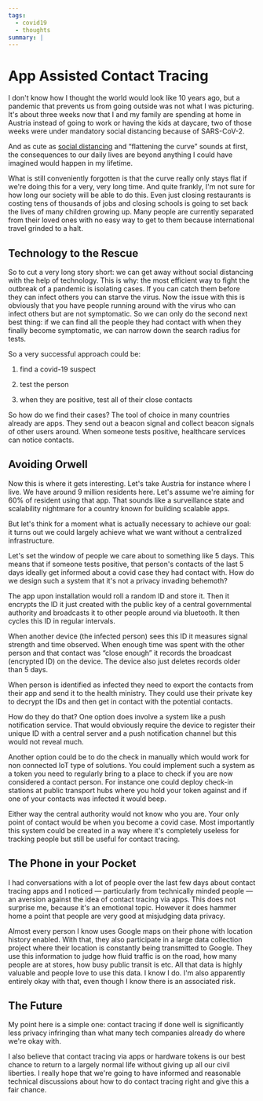 ```yaml
---
tags:
  - covid19
  - thoughts
summary: |
---
```


# App Assisted Contact Tracing

I don't know how I thought the world would look like 10 years ago, but a
pandemic that prevents us from going outside was not what I was picturing.
It's about three weeks now that I and my family are spending at home in
Austria instead of going to work or having the kids at daycare, two of
those weeks were under mandatory social distancing because of SARS-CoV-2.

And as cute as [social distancing](https://en.wikipedia.org/wiki/Social_distancing)
and “flattening the curve” sounds at first, the consequences to our daily
lives are beyond anything I could have imagined would happen in my
lifetime.

What is still conveniently forgotten is that the curve really only stays
flat if we're doing this for a very, very long time.  And quite frankly,
I'm not sure for how long our society will be able to do this.  Even just
closing restaurants is costing tens of thousands of jobs and closing
schools is going to set back the lives of many children growing up.  Many
people are currently separated from their loved ones with no easy way to
get to them because international travel grinded to a halt.

## Technology to the Rescue

So to cut a very long story short: we can get away without social
distancing with the help of technology.  This is why: the most efficient
way to fight the outbreak of a pandemic is isolating cases.  If you can
catch them before they can infect others you can starve the virus.  Now
the issue with this is obviously that you have people running around with
the virus who can infect others but are not symptomatic.  So we can only
do the second next best thing: if we can find all the people they had
contact with when they finally become symptomatic, we can narrow down the
search radius for tests.

So a very successful approach could be:

1. find a covid-19 suspect

1. test the person

1. when they are positive, test all of their close contacts

So how do we find their cases?  The tool of choice in many countries
already are apps.  They send out a beacon signal and collect beacon
signals of other users around.  When someone tests positive, healthcare
services can notice contacts.

## Avoiding Orwell

Now this is where it gets interesting.  Let's take Austria for instance
where I live.  We have around 9 million residents here.  Let's assume
we're aiming for 60% of resident using that app.  That sounds like a
surveillance state and scalability nightmare for a country known for
building scalable apps.

But let's think for a moment what is actually necessary to achieve our
goal: it turns out we could largely achieve what we want without a
centralized infrastructure.

Let's set the window of people we care about to something like 5 days.
This means that if someone tests positive, that person's contacts of the
last 5 days ideally get informed about a covid case they had contact with.
How do we design such a system that it's not a privacy invading behemoth?

The app upon installation would roll a random ID and store it.  Then it
encrypts the ID it just created with the public key of a central
governmental authority and broadcasts it to other people around via
bluetooth.  It then cycles this ID in regular intervals.

When another device (the infected person) sees this ID it measures signal
strength and time observed.  When enough time was spent with the other
person and that contact was “close enough” it records the broadcast
(encrypted ID) on the device.  The device also just deletes records older
than 5 days.

When person is identified as infected they need to export the contacts
from their app and send it to the health ministry.  They could use their
private key to decrypt the IDs and then get in contact with the
potential contacts.

How do they do that?  One option does involve a system like a push
notification service.  That would obviously require the device to register
their unique ID with a central server and a push notification channel but
this would not reveal much.

Another option could be to do the check in manually which would work for
non connected IoT type of solutions.  You could implement such a system as
a token you need to regularly bring to a place to check if you are now
considered a contact person.  For instance one could deploy check-in
stations at public transport hubs where you hold your token against and if
one of your contacts was infected it would beep.

Either way the central authority would not know who you are.  Your only
point of contact would be when you become a covid case.  Most importantly
this system could be created in a way where it's completely useless for
tracking people but still be useful for contact tracing.

## The Phone in your Pocket

I had conversations with a lot of people over the last few days about
contact tracing apps and I noticed — particularly from technically minded
people — an aversion against the idea of contact tracing via apps.  This
does not surprise me, because it's an emotional topic.  However it does
hammer home a point that people are very good at misjudging data privacy.

Almost every person I know uses Google maps on their phone with location
history enabled.  With that, they also participate in a large data
collection project where their location is constantly being transmitted to
Google.  They use this information to judge how fluid traffic is on the
road, how many people are at stores, how busy public transit is etc.  All
that data is highly valuable and people love to use this data.  I know I
do.  I'm also apparently entirely okay with that, even though I know there
is an associated risk.

## The Future

My point here is a simple one: contact tracing if done well is
significantly less privacy infringing than what many tech companies
already do where we're okay with.

I also believe that contact tracing via apps or hardware tokens is our
best chance to return to a largely normal life without giving up all our
civil liberties.  I really hope that we're going to have informed and
reasonable technical discussions about how to do contact tracing right and
give this a fair chance.

